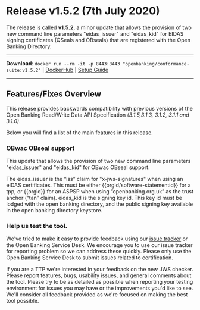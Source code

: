 # Release v1.5.2 (7th July 2020)

The release is called **v1.5.2**, a minor update that allows the provision of two new command line parameters "eidas_issuer" and "eidas_kid" for EIDAS signing certificates (QSeals and OBseals) that are registered with the Open Banking Directory.

---
**Download**: `docker run --rm -it -p 8443:8443 "openbanking/conformance-suite:v1.5.2"` | [DockerHub](https://hub.docker.com/r/openbanking/conformance-suite) | [Setup Guide](https://bitbucket.org/openbankingteam/conformance-suite/src/develop/docs/setup-guide.md)

---

## Features/Fixes Overview

This release provides backwards compatibility with previous versions of the Open Banking Read/Write Data API Specification *(3.1.5,3.1.3, 3.1.2, 3.1.1 and 3.1.0)*. 

Below you will find a list of the main features in this release.

### OBwac OBseal support

This update that allows the provision of two new command line parameters "eidas_issuer" and "eidas_kid" for OBwac OBseal support.


The eidas_issuer is the “iss” claim for "x-jws-signatures" when using an eIDAS certificates. This must be either {{orgid/software-statementid}} for a tpp, or {{orgid}} for an ASPSP when using “openbanking.org.uk” as the trust anchor (“tan” claim).
eidas_kid is the signing key id. This key id must be lodged with the open banking directory, and the public signing key available in the open banking directory keystore.

### Help us test the tool.

We've tried to make it easy to provide feedback using our [issue tracker](https://bitbucket.org/openbankingteam/conformance-suite/issues?status=new&status=open) or the Open Banking Service Desk. We encourage you to use our issue tracker for reporting problem so we can address these quickly. Please only use the Open Banking Service Desk to submit issues related to certification.

If you are a TTP we're interested in your feedback on the new JWS checker. Please report features, bugs, usability issues, and general comments about the tool. Please try to be as detailed as possible when reporting your testing environment for issues you may have or the improvements you'd like to see. We'll consider all feedback provided as we're focused on making the best tool possible.